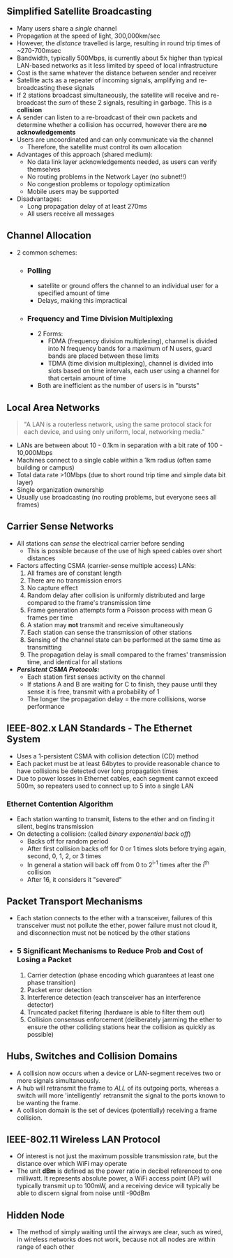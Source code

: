## Simplified Satellite Broadcasting
- Many users share a *single* channel
- Propagation at the speed of light, 300,000km/sec
- However, the *distance* travelled is large, resulting in round trip times of ~270-700msec
- Bandwidth, typically 500Mbps, is currently about 5x higher than typical LAN-based networks as it less limited by speed of local infrastructure
- Cost is the same whatever the distance between sender and receiver
- Satellite acts as a repeater of incoming signals, amplifying and re-broadcasting these signals
- If 2 stations broadcast simultaneously, the satellite will receive and re-broadcast the *sum* of these 2 signals, resulting in garbage. This is a **collision**
- A sender can listen to a re-broadcast of their own packets and determine whether a collision has occurred, however there are **no acknowledgements**
- Users are uncoordinated and can only communicate via the channel
	- Therefore, the satellite must control its own allocation
- Advantages of this approach (shared medium):
	- No data link layer acknowledgements needed, as users can verify themselves
	- No routing problems in the Network Layer (no subnet!!)
	- No congestion problems or topology optimization
	- Mobile users may be supported
- Disadvantages:
	- Long propagation delay of at least 270ms
	- All users receive all messages

## Channel Allocation
- 2 common schemes:
	- ### **Polling**
		- satellite or ground offers the channel to an individual user for a specified amount of time
		- Delays, making this impractical 
	- ### **Frequency and Time Division Multiplexing**
		- 2 Forms:
			- FDMA (frequency division multiplexing), channel is divided into N frequency bands for a maximum of N users, guard bands are placed between these limits
			- TDMA (time division multiplexing), channel is divided into slots based on time intervals, each user using a channel for that certain amount of time
		- Both are inefficient as the number of users is in "bursts"

## Local Area Networks
> "A LAN is a routerless network, using the same protocol stack for each device, and using only uniform, local, networking media."
- LANs are between about 10 - 0.1km in separation with a bit rate of 100 - 10,000Mbps
- Machines connect to a single cable within a 1km radius (often same building or campus)
- Total data rate >10Mbps (due to short round trip time and simple data bit layer)
- Single organization ownership
- Usually use broadcasting (no routing problems, but everyone sees all frames)

## Carrier Sense Networks
- All stations can *sense* the electrical carrier before sending
	- This is possible because of the use of high speed cables over short distances
- Factors affecting CSMA (carrier-sense multiple access) LANs:
	1. All frames are of constant length
	2. There are no transmission errors
	3. No capture effect
	4. Random delay after collision is uniformly distributed and large compared to the frame's transmission time
	5. Frame generation attempts form a Poisson process with mean G frames per time
	6. A station may **not** transmit and receive simultaneously
	7. Each station can sense the transmission of other stations
	8. Sensing of the channel state can be performed at the same time as transmitting
	9. The propagation delay is small compared to the frames' transmission time, and identical for all stations
- ***Persistent CSMA Protocols:***
	- Each station first senses activity on the channel
	- If stations A and B are waiting for C to finish, they pause until they sense it is free, transmit with a probability of 1
	- The longer the propagation delay = the more collisions, worse performance

## IEEE-802.x LAN Standards - The Ethernet System
- Uses a 1-persistent CSMA with collision detection (CD) method
- Each packet must be at least 64bytes to provide reasonable chance to have collisions be detected over long propagation times
- Due to power losses in Ethernet cables, each segment cannot exceed 500m, so repeaters used to connect up to 5 into a single LAN
### Ethernet Contention Algorithm
- Each station wanting to transmit, listens to the ether and on finding it silent, begins transmission
- On detecting a collision: (called *binary exponential back off*)
	- Backs off for random period
	- After first collision backs off for 0 or 1 times slots before trying again, second, 0, 1, 2, or 3 times
	- In general a station will back off from 0 to 2<sup>i-1</sup> times after the i<sup>th</sup> collision
	- After 16, it considers it "severed"

## Packet Transport Mechanisms
- Each station connects to the ether with a transceiver, failures of this transceiver must not pollute the ether, power failure must not cloud it, and disconnection must not be noticed by the other stations
- ### 5 Significant Mechanisms to Reduce Prob and Cost of Losing a Packet
	1. Carrier detection (phase encoding which guarantees at least one phase transition)
	2. Packet error detection
	3. Interference detection (each transceiver has an interference detector)
	4. Truncated packet filtering (hardware is able to filter them out)
	5. Collision consensus enforcement (deliberately jamming the ether to ensure the other colliding stations hear the collision as quickly as possible)

## Hubs, Switches and Collision Domains
- A collision now occurs when a device or LAN-segment receives two or more signals simultaneously.
- A hub will retransmit the frame to *ALL* of its outgoing ports, whereas a switch will more 'intelligently' retransmit the signal to the ports known to be wanting the frame. 
- A collision domain is the set of devices (potentially) receiving a frame collision. 

## IEEE-802.11 Wireless LAN Protocol
- Of interest is not just the maximum possible transmission rate, but the distance over which WiFi may operate
- The unit **dBm** is defined as the power ratio in decibel referenced to one milliwatt. It represents absolute power, a WiFi access point (AP) will typically transmit up to 100mW, and a receiving device will typically be able to discern signal from noise until -90dBm

## Hidden Node
- The method of simply waiting until the airways are clear, such as wired, in wireless networks does not work, because not all nodes are within range of each other